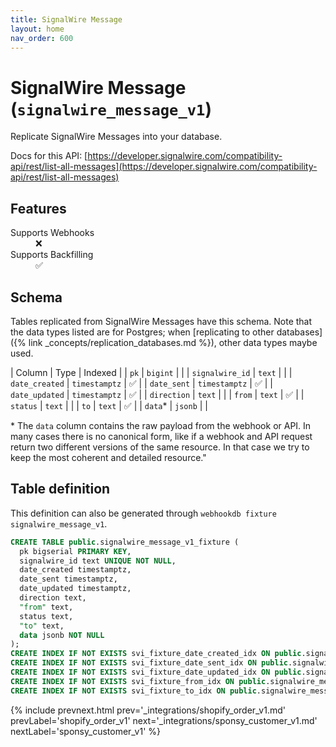 ```yaml
---
title: SignalWire Message
layout: home
nav_order: 600
---
```


# SignalWire Message (`signalwire_message_v1`)

Replicate SignalWire Messages into your database.

Docs for this API: [https://developer.signalwire.com/compatibility-api/rest/list-all-messages](https://developer.signalwire.com/compatibility-api/rest/list-all-messages)

## Features

<dl>
<dt>Supports Webhooks</dt>
<dd>❌</dd>
<dt>Supports Backfilling</dt>
<dd>✅</dd>

</dl>

## Schema

Tables replicated from SignalWire Messages have this schema.
Note that the data types listed are for Postgres;
when [replicating to other databases]({% link _concepts/replication_databases.md %}),
other data types maybe used.

| Column | Type | Indexed |
| `pk` | `bigint` |  |
| `signalwire_id` | `text` |  |
| `date_created` | `timestamptz` | ✅ |
| `date_sent` | `timestamptz` | ✅ |
| `date_updated` | `timestamptz` | ✅ |
| `direction` | `text` |  |
| `from` | `text` | ✅ |
| `status` | `text` |  |
| `to` | `text` | ✅ |
| `data`* | `jsonb` |  |

<span class="fs-3">* The `data` column contains the raw payload from the webhook or API.
In many cases there is no canonical form, like if a webhook and API request return
two different versions of the same resource.
In that case we try to keep the most coherent and detailed resource."</span>

## Table definition

This definition can also be generated through `webhookdb fixture signalwire_message_v1`.

```sql
CREATE TABLE public.signalwire_message_v1_fixture (
  pk bigserial PRIMARY KEY,
  signalwire_id text UNIQUE NOT NULL,
  date_created timestamptz,
  date_sent timestamptz,
  date_updated timestamptz,
  direction text,
  "from" text,
  status text,
  "to" text,
  data jsonb NOT NULL
);
CREATE INDEX IF NOT EXISTS svi_fixture_date_created_idx ON public.signalwire_message_v1_fixture (date_created);
CREATE INDEX IF NOT EXISTS svi_fixture_date_sent_idx ON public.signalwire_message_v1_fixture (date_sent);
CREATE INDEX IF NOT EXISTS svi_fixture_date_updated_idx ON public.signalwire_message_v1_fixture (date_updated);
CREATE INDEX IF NOT EXISTS svi_fixture_from_idx ON public.signalwire_message_v1_fixture ("from");
CREATE INDEX IF NOT EXISTS svi_fixture_to_idx ON public.signalwire_message_v1_fixture ("to");
```

{% include prevnext.html prev='_integrations/shopify_order_v1.md' prevLabel='shopify_order_v1' next='_integrations/sponsy_customer_v1.md' nextLabel='sponsy_customer_v1' %}
